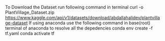 To Download the Dataset run following command in terminal
curl -o PlantVillage_Dataset.zip https://www.kaggle.com/api/v1/datasets/download/abdallahalidev/plantvillage-dataset
If using anaconda use the following command in base(root) terminal of anaconda to resolve all the depedencies 
conda env create -f tf.yaml
conda activate tf

